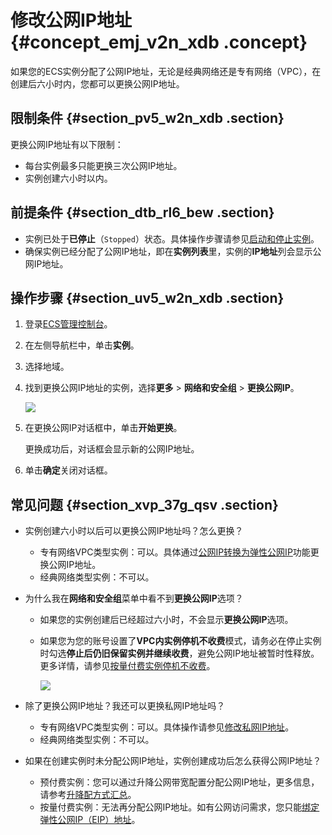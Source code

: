 # 修改公网IP地址 {#concept_emj_v2n_xdb .concept}

如果您的ECS实例分配了公网IP地址，无论是经典网络还是专有网络（VPC），在创建后六小时内，您都可以更换公网IP地址。

## 限制条件 {#section_pv5_w2n_xdb .section}

更换公网IP地址有以下限制：

-   每台实例最多只能更换三次公网IP地址。
-   实例创建六小时以内。

## 前提条件 {#section_dtb_rl6_bew .section}

-   实例已处于**已停止**（`Stopped`）状态。具体操作步骤请参见[启动和停止实例](../../../../cn.zh-CN/实例/管理实例/启动和停止实例.md#)。
-   确保实例已经分配了公网IP地址，即在**实例列表**里，实例的**IP地址**列会显示公网IP地址。

## 操作步骤 {#section_uv5_w2n_xdb .section}

1.  登录[ECS管理控制台](https://ecs.console.aliyun.com/?spm=a2c4g.11186623.2.9.FNEORG#/home)。
2.  在左侧导航栏中，单击**实例**。
3.  选择地域。
4.  找到更换公网IP地址的实例，选择**更多** \> **网络和安全组** \> **更换公网IP**。

    ![](http://static-aliyun-doc.oss-cn-hangzhou.aliyuncs.com/assets/img/9656/155556820044661_zh-CN.jpg)

5.  在更换公网IP对话框中，单击**开始更换**。

    更换成功后，对话框会显示新的公网IP地址。

6.  单击**确定**关闭对话框。

## 常见问题 {#section_xvp_37g_qsv .section}

-   实例创建六小时以后可以更换公网IP地址吗？怎么更换？
    -   专有网络VPC类型实例：可以。具体通过[公网IP转换为弹性公网IP](cn.zh-CN/网络/修改IPv4地址/公网IP转换为弹性公网IP.md#)功能更换公网IP地址。
    -   经典网络类型实例：不可以。
-   为什么我在**网络和安全组**菜单中看不到**更换公网IP**选项？
    -   如果您的实例创建后已经超过六小时，不会显示**更换公网IP**选项。
    -   如果您为您的账号设置了**VPC内实例停机不收费**模式，请务必在停止实例时勾选**停止后仍旧保留实例并继续收费**，避免公网IP地址被暂时性释放。更多详情，请参见[按量付费实例停机不收费](../../../../cn.zh-CN/产品定价/按量付费实例停机不收费.md#)。

        ![](http://static-aliyun-doc.oss-cn-hangzhou.aliyuncs.com/assets/img/9656/155556820044752_zh-CN.jpg)

-   除了更换公网IP地址？我还可以更换私网IP地址吗？
    -   专有网络VPC类型实例：可以。具体操作请参见[修改私网IP地址](cn.zh-CN/网络/修改IPv4地址/修改私有IP地址.md#)。
    -   经典网络类型实例：不可以。
-   如果在创建实例时未分配公网IP地址，实例创建成功后怎么获得公网IP地址？
    -   预付费实例：您可以通过升降公网带宽配置分配公网IP地址，更多信息，请参考[升降配方式汇总](../../../../cn.zh-CN/实例/升降配实例/升降配方式汇总.md#)。
    -   按量付费实例：无法再分配公网IP地址。如有公网访问需求，您只能[绑定弹性公网IP（EIP）地址](https://help.aliyun.com/document_detail/27714.html)。

